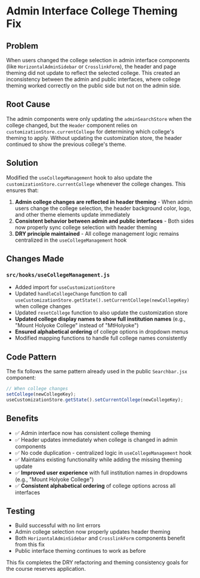 # Admin Interface College Theming Fix

## Problem
When users changed the college selection in admin interface components (like `HorizontalAdminSidebar` or `CrosslinkForm`), the header and page theming did not update to reflect the selected college. This created an inconsistency between the admin and public interfaces, where college theming worked correctly on the public side but not on the admin side.

## Root Cause
The admin components were only updating the `adminSearchStore` when the college changed, but the `Header` component relies on `customizationStore.currentCollege` for determining which college's theming to apply. Without updating the customization store, the header continued to show the previous college's theme.

## Solution
Modified the `useCollegeManagement` hook to also update the `customizationStore.currentCollege` whenever the college changes. This ensures that:

1. **Admin college changes are reflected in header theming** - When admin users change the college selection, the header background color, logo, and other theme elements update immediately
2. **Consistent behavior between admin and public interfaces** - Both sides now properly sync college selection with header theming
3. **DRY principle maintained** - All college management logic remains centralized in the `useCollegeManagement` hook

## Changes Made

### `src/hooks/useCollegeManagement.js`
- Added import for `useCustomizationStore`
- Updated `handleCollegeChange` function to call `useCustomizationStore.getState().setCurrentCollege(newCollegeKey)` when college changes
- Updated `resetCollege` function to also update the customization store
- **Updated college display names to show full institution names** (e.g., "Mount Holyoke College" instead of "MtHolyoke")
- **Ensured alphabetical ordering** of college options in dropdown menus
- Modified mapping functions to handle full college names consistently

## Code Pattern
The fix follows the same pattern already used in the public `Searchbar.jsx` component:

```javascript
// When college changes
setCollege(newCollegeKey);
useCustomizationStore.getState().setCurrentCollege(newCollegeKey);
```

## Benefits
- ✅ Admin interface now has consistent college theming
- ✅ Header updates immediately when college is changed in admin components  
- ✅ No code duplication - centralized logic in `useCollegeManagement` hook
- ✅ Maintains existing functionality while adding the missing theming update
- ✅ **Improved user experience** with full institution names in dropdowns (e.g., "Mount Holyoke College")
- ✅ **Consistent alphabetical ordering** of college options across all interfaces

## Testing
- Build successful with no lint errors
- Admin college selection now properly updates header theming
- Both `HorizontalAdminSidebar` and `CrosslinkForm` components benefit from this fix
- Public interface theming continues to work as before

This fix completes the DRY refactoring and theming consistency goals for the course reserves application.
